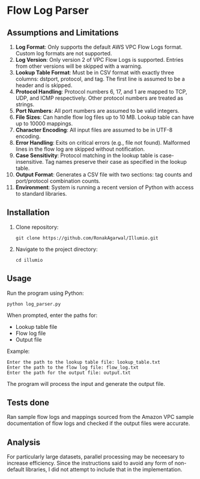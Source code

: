 # Flow Log Parser

## Assumptions and Limitations

1. **Log Format**: Only supports the default AWS VPC Flow Logs format. Custom log formats are not supported.
2. **Log Version**: Only version 2 of VPC Flow Logs is supported. Entries from other versions will be skipped with a warning.
3. **Lookup Table Format**: Must be in CSV format with exactly three columns: dstport, protocol, and tag. The first line is assumed to be a header and is skipped.
4. **Protocol Handling**: Protocol numbers 6, 17, and 1 are mapped to TCP, UDP, and ICMP respectively. Other protocol numbers are treated as strings.
5. **Port Numbers**: All port numbers are assumed to be valid integers.
6. **File Sizes**: Can handle flow log files up to 10 MB. Lookup table can have up to 10000 mappings.
7. **Character Encoding**: All input files are assumed to be in UTF-8 encoding.
8. **Error Handling**: Exits on critical errors (e.g., file not found). Malformed lines in the flow log are skipped without notification.
9. **Case Sensitivity**: Protocol matching in the lookup table is case-insensitive. Tag names preserve their case as specified in the lookup table.
10. **Output Format**: Generates a CSV file with two sections: tag counts and port/protocol combination counts.
11. **Environment**: System is running a recent version of Python with access to standard libraries.


## Installation

1. Clone repository:
   ```
   git clone https://github.com/RonakAgarwal/Illumio.git
   ```
2. Navigate to the project directory:
   ```
   cd illumio
   ```

## Usage

Run the program using Python:

```
python log_parser.py
```

When prompted, enter the paths for:
- Lookup table file
- Flow log file
- Output file

Example:
```
Enter the path to the lookup table file: lookup_table.txt
Enter the path to the flow log file: flow_log.txt
Enter the path for the output file: output.txt
```

The program will process the input and generate the output file.

## Tests done

Ran sample flow logs and mappings sourced from the Amazon VPC sample documentation of flow logs and checked if the output files were accurate.

## Analysis

For particularly large datasets, parallel processing may be neceesary to increase efficiency. Since the instructions said to avoid
any form of non-default libraries, I did not attempt to include that in the implementation. 

